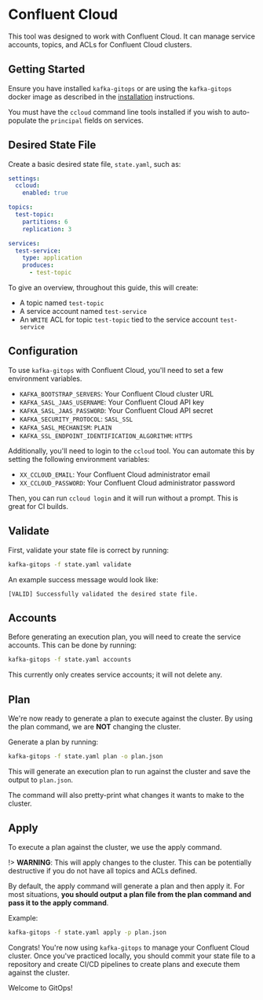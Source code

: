 # Confluent Cloud

This tool was designed to work with Confluent Cloud. It can manage service accounts, topics, and ACLs for Confluent Cloud clusters.

## Getting Started

Ensure you have installed `kafka-gitops` or are using the `kafka-gitops` docker image as described in the [installation][installation] instructions.

You must have the `ccloud` command line tools installed if you wish to auto-populate the `principal` fields on services.

## Desired State File

Create a basic desired state file, `state.yaml`, such as:

```yaml
settings:
  ccloud:
    enabled: true

topics:
  test-topic:
    partitions: 6
    replication: 3

services:
  test-service:
    type: application
    produces:
      - test-topic
```

To give an overview, throughout this guide, this will create:

- A topic named `test-topic`
- A service account named `test-service`
- An `WRITE` ACL for topic `test-topic` tied to the service account `test-service`

## Configuration

To use `kafka-gitops` with Confluent Cloud, you'll need to set a few environment variables.

* `KAFKA_BOOTSTRAP_SERVERS`: Your Confluent Cloud cluster URL
* `KAFKA_SASL_JAAS_USERNAME`: Your Confluent Cloud API key
* `KAFKA_SASL_JAAS_PASSWORD`: Your Confluent Cloud API secret
* `KAFKA_SECURITY_PROTOCOL`: `SASL_SSL`
* `KAFKA_SASL_MECHANISM`: `PLAIN`
* `KAFKA_SSL_ENDPOINT_IDENTIFICATION_ALGORITHM`: `HTTPS`

Additionally, you'll need to login to the `ccloud` tool. You can automate this by setting the following environment variables:

* `XX_CCLOUD_EMAIL`: Your Confluent Cloud administrator email
* `XX_CCLOUD_PASSWORD`: Your Confluent Cloud administrator password

Then, you can run `ccloud login` and it will run without a prompt. This is great for CI builds.

## Validate

First, validate your state file is correct by running:

```bash
kafka-gitops -f state.yaml validate
```

An example success message would look like:

```text
[VALID] Successfully validated the desired state file.
```

## Accounts

Before generating an execution plan, you will need to create the service accounts. This can be done by running:

```bash
kafka-gitops -f state.yaml accounts
```

This currently only creates service accounts; it will not delete any.

## Plan

We're now ready to generate a plan to execute against the cluster. By using the plan command, we are **NOT** changing the cluster.

Generate a plan by running:

```bash
kafka-gitops -f state.yaml plan -o plan.json
```

This will generate an execution plan to run against the cluster and save the output to `plan.json`. 

The command will also pretty-print what changes it wants to make to the cluster. 

## Apply

To execute a plan against the cluster, we use the apply command.

!> **WARNING**: This will apply changes to the cluster. This can be potentially destructive if you do not have all topics and ACLs defined.

By default, the apply command will generate a plan and then apply it. For most situations, **you should output a plan file from the plan command and pass it to the apply command**.

Example:

```bash
kafka-gitops -f state.yaml apply -p plan.json
```

Congrats! You're now using `kafka-gitops` to manage your Confluent Cloud cluster. Once you've practiced locally, you should commit your state file to a repository and create CI/CD pipelines to create plans and execute them against the cluster. 

Welcome to GitOps! 




[installation]: /installation.md